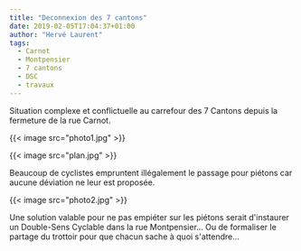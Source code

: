 ```yaml
---
title: "Deconnexion des 7 cantons"
date: 2019-02-05T17:04:37+01:00
author: "Hervé Laurent"
tags:
  - Carnot
  - Montpensier
  - 7 cantons
  - DSC
  - travaux
---
```


Situation complexe et conflictuelle au carrefour des 7 Cantons depuis la 
fermeture de la rue Carnot.

{{< image src="photo1.jpg" >}}

{{< image src="plan.jpg" >}}

Beaucoup de cyclistes empruntent illégalement le passage pour piétons car 
aucune déviation ne leur est proposée.

{{< image src="photo2.jpg" >}}

Une solution valable pour ne pas empiéter sur les piétons serait d'instaurer un
 Double-Sens Cyclable dans la rue Montpensier... Ou de formaliser le partage du
 trottoir pour que chacun sache à quoi s'attendre...


